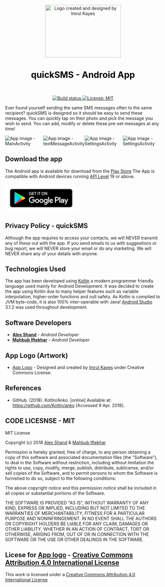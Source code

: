 <p align="center"><img src="/Logo/play_store.png" title="Logo created and designed by Imrul Kayes" width="245" height="170" align="center" /></p>
<h1  align="center" style="text-align: center;"><span  align="center" style="color: #ff0000;"><strong><span align="center" style="color: #000000;"> quickSMS - Android App
</span> </strong></span></h1>
<p style="text-align: center;">&nbsp;</p>
<p align="center">
    <a href="https://travis-ci.org/steverichey/google-play-badge-svg">
        <img src="https://travis-ci.org/steverichey/google-play-badge-svg.svg?branch=master" alt="Build status">
    </a>
    <a href="./license.md">
        <img src="https://img.shields.io/badge/License-MIT-lightgrey.svg" alt="License: MIT">
    </a>
</p>

Ever found yourself sending the same SMS messages often to the same recipient? quickSMS is designed so it should be easy to send these messages. You can quickly tap on their photo and pick the message you wish to send. You can add, modify or delete these pre-set messages at any time!


<div style="display:flex;">
<img alt="App image - MainActivity" src="/APPIMAGES/mainScreen.png" width="30%">
<img alt="App image - textMessageActivity" src="/APPIMAGES/textMessageActivity.png" width="30%">
<img alt="App image - SettingsActivity" src="/APPIMAGES/setting.png" width="30%">
<img alt="App image - SettingsActivity" src="/APPIMAGES/settings2.png" width="30%">


</div>

## Download the app 
The Android app is available for download from the [Play Store](https://play.google.com/store/apps/details?id=quick.sms.quicksmsLaunch) The App is compatible with Android devices running [API Level](https://source.android.com/setup/start/build-numbers) 19 or above. 
<br>
<br>
<a href='https://play.google.com/store/apps/details?id=quick.sms.quicksmsLaunch'><img src='https://github.com/mahbubiftekhar/quickSMS/blob/master/APPIMAGES/playStoreImage.png' alt='Get it on Google Play' height='90' /></a>

## Privacy Policy - quickSMS
Although the app requires to access your contacts, we will NEVER transmit any of these out with the app. If you send emails to us with suggestions or bug report, we will NEVER store your email or do any marketing. We will NEVER share any of your details with anyone. 

## Technologies Used 
The app has been developed using [Koltin](https://kotlinlang.org/) a modern programmer friendly language used mainly for Android Development. It was decided to create the app using Kotlin due to many helper features such as variable interpolation, higher-order functions and null safety. As Kotlin is compiled to JVM byte-code, it is also 100% inter-operable with Java! [Android Studio](https://developer.android.com/studio/) 3.1.2 was used throughout development.

## Software Developers

* **[Alex Shand](https://github.com/Alex-Shand)** - *Android Developer* 
* **[Mahbub Iftekhar](https://www.mahbubiftekhar.co.uk/)** - *Android Developer*

## App Logo (Artwork) 
* [App Logo](https://github.com/mahbubiftekhar/quickSMS/blob/mahbubiftekhar-patch-2/Logo/play_store.png) - Designed and created by [Imrul Kayes](https://github.com/saifulfrank) under Creative Commons License. 

## References

* GitHub. (2018). Kotlin/Anko. [online] Available at: https://github.com/Kotlin/anko [Accessed 9 Apr. 2018].


## CODE LICESNSE - MIT

MIT License

Copyright (c) 2018 [Alex Shand](https://github.com/alex-shand) & [Mahbub Iftekhar](https://www.mahbubiftekhar.co.uk/) 

Permission is hereby granted, free of charge, to any person obtaining a copy
of this software and associated documentation files (the "Software"), to deal
in the Software without restriction, including without limitation the rights
to use, copy, modify, merge, publish, distribute, sublicense, and/or sell
copies of the Software, and to permit persons to whom the Software is
furnished to do so, subject to the following conditions:

The above copyright notice and this permission notice shall be included in all
copies or substantial portions of the Software.

THE SOFTWARE IS PROVIDED "AS IS", WITHOUT WARRANTY OF ANY KIND, EXPRESS OR
IMPLIED, INCLUDING BUT NOT LIMITED TO THE WARRANTIES OF MERCHANTABILITY,
FITNESS FOR A PARTICULAR PURPOSE AND NONINFRINGEMENT. IN NO EVENT SHALL THE
AUTHORS OR COPYRIGHT HOLDERS BE LIABLE FOR ANY CLAIM, DAMAGES OR OTHER
LIABILITY, WHETHER IN AN ACTION OF CONTRACT, TORT OR OTHERWISE, ARISING FROM,
OUT OF OR IN CONNECTION WITH THE SOFTWARE OR THE USE OR OTHER DEALINGS IN THE
SOFTWARE.

## Licese for [App logo](https://github.com/saifulfrank) - [Creative Commons Attribution 4.0 International License](https://creativecommons.org/licenses/by/4.0/)
This work is licensed under a [Creative Commons Attribution 4.0 International License](https://creativecommons.org/licenses/by/4.0/)
